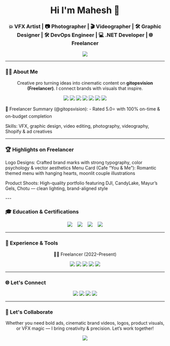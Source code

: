 <h1 align="center">Hi I'm Mahesh  👋
  </h1>
<h3 align="center">💥 VFX Artist | 📷 Photographer | 🎬 Videographer | 🛠️ Graphic Designer | 🛠️ DevOps Engineer | 💻 .NET Developer | 🌐 Freelancer</h3>

<p align="center">
  <img src="https://capsule-render.vercel.app/api?type=waving&color=0:FF6F61,100:FFB347&height=140&section=header&text=Welcome%20to%20My%20Creative%20World!&fontSize=28&fontColor=fff" />
</p>

---

### 🧑‍🎨 About Me

<p align="center">
  Creative pro turning ideas into cinematic content on<strong> gitopsvision (Freelancer)</strong>.  
  I connect brands with visuals that inspire.
</p>

<p align="center">
  <img src="https://img.shields.io/badge/Graphic_Design-blueviolet?style=for-the-badge&logo=adobe-illustrator&logoColor=white"/>
  <img src="https://img.shields.io/badge/VFX-ff5722?style=for-the-badge&logo=adobe-after-effects&logoColor=white"/>
  <img src="https://img.shields.io/badge/Photography-00bcd4?style=for-the-badge&logo=canon&logoColor=white"/>
  <img src="https://img.shields.io/badge/Videographer-ff4081?style=for-the-badge&logo=adobe-premiere-pro&logoColor=white"/>
  <img src="https://img.shields.io/badge/Azure_DevOps-0078D7?style=for-the-badge&logo=azuredevops&logoColor=white"/>
  <img src="https://img.shields.io/badge/GitHub_Actions-2088FF?style=for-the-badge&logo=githubactions&logoColor=white"/>
  <img src="https://img.shields.io/badge/Visual_Studio-5C2D91?style=for-the-badge&logo=visualstudio&logoColor=white"/>
</p>
👥 Freelancer Summary (@gitopsvision):
- Rated  5.0⭐ with 100% on-time & on-budget completion
<p>Skills: VFX, graphic design, video editing, photography, videography, Shopify & ad creatives</p>

---

### 🏆 Highlights on Freelancer
Logo Designs: Crafted brand marks with strong typography, color psychology & vector aesthetics 
Menu Card (Cafe “You & Me”): Romantic themed menu with hanging hearts, moonlit couple illustrations 
<p>Product Shoots: High-quality portfolio featuring DJI, CandyLake, Mayur’s Gels, Chotu — clean lighting, brand-aligned style 
</p>
---

### 🎓 Education & Certifications

<p align="center">
  <img src="https://img.shields.io/badge/Animation_&_VFX-Moving_Stories_Academy-orange?style=for-the-badge&logo=academia&logoColor=white"/>
  &nbsp;&nbsp;
  <img src="https://img.shields.io/badge/Graphic_Design-CalArts-red?style=for-the-badge&logo=adobe-illustrator&logoColor=white"/>
  &nbsp;&nbsp;
  <img src="https://img.shields.io/badge/GitHub_Mastery-Udemy-purple?style=for-the-badge&logo=github&logoColor=white"/>
  &nbsp;&nbsp;
  <img src="https://img.shields.io/badge/Digital_Marketing-Google-blue?style=for-the-badge&logo=google&logoColor=white"/>
</p>

---

### 💼 Experience & Tools

<p align="center">
  🧑‍💻 Freelancer (2022–Present)
</p>
<p align="center">
  <img src="https://img.shields.io/badge/Photoshop-31A8FF?style=for-the-badge&logo=adobe-photoshop&logoColor=white"/>
  <img src="https://img.shields.io/badge/Illustrator-FF9A00?style=for-the-badge&logo=adobe-illustrator&logoColor=white"/>
  <img src="https://img.shields.io/badge/Premiere_Pro-9999FF?style=for-the-badge&logo=adobe-premiere-pro&logoColor=white"/>
  <img src="https://img.shields.io/badge/After_Effects-9999FF?style=for-the-badge&logo=adobe-after-effects&logoColor=white"/>
  <img src="https://img.shields.io/badge/GitHub-181717?style=for-the-badge&logo=github&logoColor=white"/>
</p>

---


### 🌐 Let's Connect

<p align="center">
  <a href="mailto:musaafirmitra@gmail.com.com"><img src="https://img.shields.io/badge/Gmail-D14836?style=for-the-badge&logo=gmail&logoColor=white"/></a>
  <a href="https://www.freelancer.com/u/opsvision"><img src="https://img.shields.io/badge/Freelancer‑opsvision-006AFF?style=for-the-badge&logo=freelancer&logoColor=white"/></a>
  <a href="https://linkedin.com/in/mahesh-gaikwad-4237ab1b7"><img src="https://img.shields.io/badge/LinkedIn-0077B5?style=for-the-badge&logo=linkedin&logoColor=white"/></a>
  <a href="https://instagram.com/musafirmitra"><img src="https://img.shields.io/badge/Instagram-E4405F?style=for-the-badge&logo=instagram&logoColor=white"/></a>
</p>

---

### 🤝 Let's Collaborate

<p align="center">
  Whether you need bold ads, cinematic brand videos, logos, product visuals, or VFX magic —  
  I bring creativity & precision. Let’s work together!
</p>

<p align="center">
  <img src="https://capsule-render.vercel.app/api?type=waving&color=0:FF6F61,100:FFC371&height=120&section=footer&text=Thanks%20for%20visiting!&fontColor=fff&fontSize=20"/>
</p>
